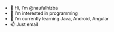 - 👋 Hi, I’m @naufalhizba
- 👀 I’m interested in programming
- 🌱 I’m currently learning Java, Android, Angular
- 📫 Just email

<!---
naufalhizba/naufalhizba is a ✨ special ✨ repository because its `README.md` (this file) appears on your GitHub profile.
You can click the Preview link to take a look at your changes.
--->
